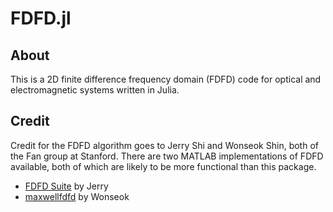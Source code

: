 # FDFD.jl

## About
This is a 2D finite difference frequency domain (FDFD) code for optical and electromagnetic systems written in Julia.

## Credit
Credit for the FDFD algorithm goes to Jerry Shi and Wonseok Shin, both of the Fan group at Stanford. There are two MATLAB implementations of FDFD available, both of which are likely to be more functional than this package. 

 * [FDFD Suite](https://github.com/YuJerryShi/fdfd_suite) by Jerry
 * [maxwellfdfd](https://github.com/wsshin/maxwellfdfd) by Wonseok
